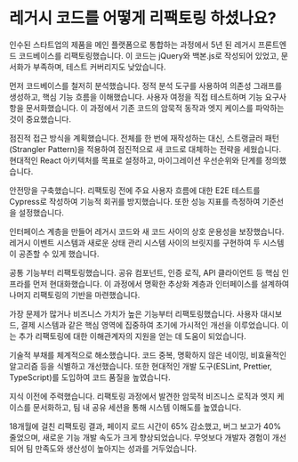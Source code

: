 # 레거시 코드를 어떻게 리팩토링 하셨나요?

인수된 스타트업의 제품을 메인 플랫폼으로 통합하는 과정에서 5년 된 레거시 프론트엔드 코드베이스를 리팩토링했습니다. 이 코드는 jQuery와 백본.js로 작성되어 있었고, 문서화가 부족하며, 테스트 커버리지도 낮았습니다.

먼저 코드베이스를 철저히 분석했습니다. 정적 분석 도구를 사용하여 의존성 그래프를 생성하고, 핵심 기능 흐름을 이해했습니다. 사용자 여정을 직접 테스트하며 기능 요구사항을 문서화했습니다. 이 과정에서 기존 코드의 암묵적 동작과 엣지 케이스를 파악하는 것이 중요했습니다.

점진적 접근 방식을 계획했습니다. 전체를 한 번에 재작성하는 대신, 스트랭글러 패턴(Strangler Pattern)을 적용하여 점진적으로 새 코드로 대체하는 전략을 세웠습니다. 현대적인 React 아키텍처를 목표로 설정하고, 마이그레이션 우선순위와 단계를 정의했습니다.

안전망을 구축했습니다. 리팩토링 전에 주요 사용자 흐름에 대한 E2E 테스트를 Cypress로 작성하여 기능적 회귀를 방지했습니다. 또한 성능 지표를 측정하여 기준선을 설정했습니다.

인터페이스 계층을 만들어 레거시 코드와 새 코드 사이의 상호 운용성을 보장했습니다. 레거시 이벤트 시스템과 새로운 상태 관리 시스템 사이의 브릿지를 구현하여 두 시스템이 공존할 수 있게 했습니다.

공통 기능부터 리팩토링했습니다. 공유 컴포넌트, 인증 로직, API 클라이언트 등 핵심 인프라를 먼저 현대화했습니다. 이 과정에서 명확한 추상화 계층과 인터페이스를 설계하여 나머지 리팩토링의 기반을 마련했습니다.

가장 문제가 많거나 비즈니스 가치가 높은 기능부터 리팩토링했습니다. 사용자 대시보드, 결제 시스템과 같은 핵심 영역에 집중하여 초기에 가시적인 개선을 이루었습니다. 이는 추가 리팩토링에 대한 이해관계자의 지원을 얻는 데 도움이 되었습니다.

기술적 부채를 체계적으로 해소했습니다. 코드 중복, 명확하지 않은 네이밍, 비효율적인 알고리즘 등을 식별하고 개선했습니다. 또한 현대적인 개발 도구(ESLint, Prettier, TypeScript)를 도입하여 코드 품질을 높였습니다.

지식 이전에 주력했습니다. 리팩토링 과정에서 발견한 암묵적 비즈니스 로직과 엣지 케이스를 문서화하고, 팀 내 공유 세션을 통해 시스템 이해도를 높였습니다.

18개월에 걸친 리팩토링 결과, 페이지 로드 시간이 65% 감소했고, 버그 보고가 40% 줄었으며, 새로운 기능 개발 속도가 크게 향상되었습니다. 무엇보다 개발자 경험이 개선되어 팀 만족도와 생산성이 높아지는 성과를 거두었습니다.
